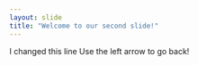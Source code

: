 ```yaml
---
layout: slide
title: "Welcome to our second slide!"
---
```

I changed this line
Use the left arrow to go back!